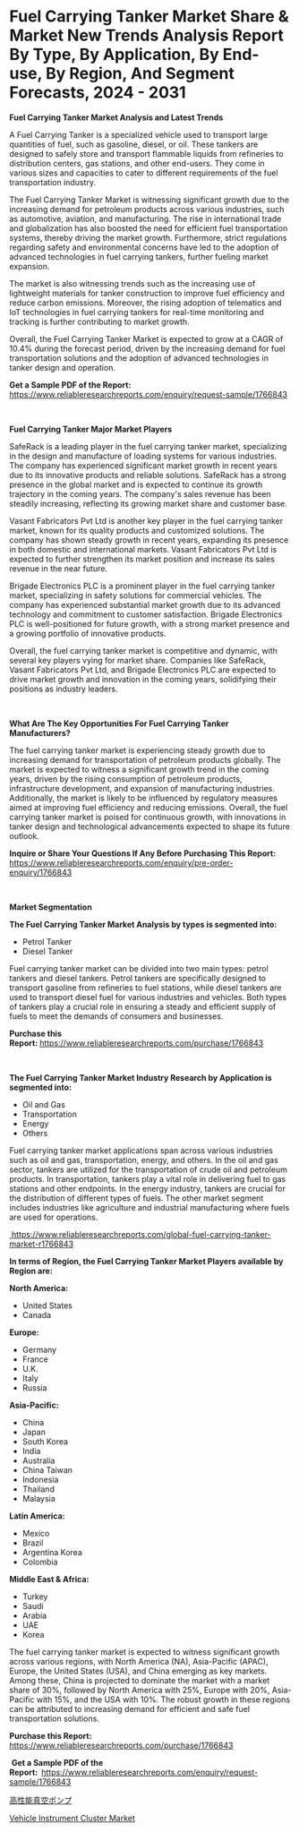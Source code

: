 <p><h1>Fuel Carrying Tanker Market Share & Market New Trends Analysis Report By Type, By Application, By End-use, By Region, And Segment Forecasts, 2024 - 2031</h1></p><p><strong>Fuel Carrying Tanker Market Analysis and Latest Trends</strong></p>
<p><p>A Fuel Carrying Tanker is a specialized vehicle used to transport large quantities of fuel, such as gasoline, diesel, or oil. These tankers are designed to safely store and transport flammable liquids from refineries to distribution centers, gas stations, and other end-users. They come in various sizes and capacities to cater to different requirements of the fuel transportation industry.</p><p>The Fuel Carrying Tanker Market is witnessing significant growth due to the increasing demand for petroleum products across various industries, such as automotive, aviation, and manufacturing. The rise in international trade and globalization has also boosted the need for efficient fuel transportation systems, thereby driving the market growth. Furthermore, strict regulations regarding safety and environmental concerns have led to the adoption of advanced technologies in fuel carrying tankers, further fueling market expansion.</p><p>The market is also witnessing trends such as the increasing use of lightweight materials for tanker construction to improve fuel efficiency and reduce carbon emissions. Moreover, the rising adoption of telematics and IoT technologies in fuel carrying tankers for real-time monitoring and tracking is further contributing to market growth.</p><p>Overall, the Fuel Carrying Tanker Market is expected to grow at a CAGR of 10.4% during the forecast period, driven by the increasing demand for fuel transportation solutions and the adoption of advanced technologies in tanker design and operation.</p></p>
<p><strong>Get a Sample PDF of the Report:&nbsp;</strong> <a href="https://www.reliableresearchreports.com/enquiry/request-sample/1766843">https://www.reliableresearchreports.com/enquiry/request-sample/1766843</a></p>
<p>&nbsp;</p>
<p><strong>Fuel Carrying Tanker Major Market Players</strong></p>
<p><p>SafeRack is a leading player in the fuel carrying tanker market, specializing in the design and manufacture of loading systems for various industries. The company has experienced significant market growth in recent years due to its innovative products and reliable solutions. SafeRack has a strong presence in the global market and is expected to continue its growth trajectory in the coming years. The company's sales revenue has been steadily increasing, reflecting its growing market share and customer base.</p><p>Vasant Fabricators Pvt Ltd is another key player in the fuel carrying tanker market, known for its quality products and customized solutions. The company has shown steady growth in recent years, expanding its presence in both domestic and international markets. Vasant Fabricators Pvt Ltd is expected to further strengthen its market position and increase its sales revenue in the near future.</p><p>Brigade Electronics PLC is a prominent player in the fuel carrying tanker market, specializing in safety solutions for commercial vehicles. The company has experienced substantial market growth due to its advanced technology and commitment to customer satisfaction. Brigade Electronics PLC is well-positioned for future growth, with a strong market presence and a growing portfolio of innovative products.</p><p>Overall, the fuel carrying tanker market is competitive and dynamic, with several key players vying for market share. Companies like SafeRack, Vasant Fabricators Pvt Ltd, and Brigade Electronics PLC are expected to drive market growth and innovation in the coming years, solidifying their positions as industry leaders.</p></p>
<p>&nbsp;</p>
<p><strong>What Are The Key Opportunities For Fuel Carrying Tanker Manufacturers?</strong></p>
<p><p>The fuel carrying tanker market is experiencing steady growth due to increasing demand for transportation of petroleum products globally. The market is expected to witness a significant growth trend in the coming years, driven by the rising consumption of petroleum products, infrastructure development, and expansion of manufacturing industries. Additionally, the market is likely to be influenced by regulatory measures aimed at improving fuel efficiency and reducing emissions. Overall, the fuel carrying tanker market is poised for continuous growth, with innovations in tanker design and technological advancements expected to shape its future outlook.</p></p>
<p><strong>Inquire or Share Your Questions If Any Before Purchasing This Report:</strong> <a href="https://www.reliableresearchreports.com/enquiry/pre-order-enquiry/1766843">https://www.reliableresearchreports.com/enquiry/pre-order-enquiry/1766843</a></p>
<p>&nbsp;</p>
<p><strong>Market Segmentation</strong></p>
<p><strong>The Fuel Carrying Tanker Market Analysis by types is segmented into:</strong></p>
<p><ul><li>Petrol Tanker</li><li>Diesel Tanker</li></ul></p>
<p><p>Fuel carrying tanker market can be divided into two main types: petrol tankers and diesel tankers. Petrol tankers are specifically designed to transport gasoline from refineries to fuel stations, while diesel tankers are used to transport diesel fuel for various industries and vehicles. Both types of tankers play a crucial role in ensuring a steady and efficient supply of fuels to meet the demands of consumers and businesses.</p></p>
<p><strong>Purchase this Report:&nbsp;</strong><a href="https://www.reliableresearchreports.com/purchase/1766843">https://www.reliableresearchreports.com/purchase/1766843</a></p>
<p>&nbsp;</p>
<p><strong>The Fuel Carrying Tanker Market Industry Research by Application is segmented into:</strong></p>
<p><ul><li>Oil and Gas</li><li>Transportation</li><li>Energy</li><li>Others</li></ul></p>
<p><p>Fuel carrying tanker market applications span across various industries such as oil and gas, transportation, energy, and others. In the oil and gas sector, tankers are utilized for the transportation of crude oil and petroleum products. In transportation, tankers play a vital role in delivering fuel to gas stations and other endpoints. In the energy industry, tankers are crucial for the distribution of different types of fuels. The other market segment includes industries like agriculture and industrial manufacturing where fuels are used for operations.</p></p>
<p><a href="https://www.reliableresearchreports.com/global-fuel-carrying-tanker-market-r1766843">&nbsp;https://www.reliableresearchreports.com/global-fuel-carrying-tanker-market-r1766843</a></p>
<p><strong>In terms of Region, the Fuel Carrying Tanker Market Players available by Region are:</strong></p>
<p>
    <p> <strong> North America: </strong>
        <ul>
            <li>United States</li>
            <li>Canada</li>
        </ul>
        </p> 
    <p> <strong> Europe: </strong>
        <ul>
            <li>Germany</li>
            <li>France</li>
            <li>U.K.</li>
            <li>Italy</li>
            <li>Russia</li>
        </ul>
        </p> 
    <p> <strong> Asia-Pacific: </strong>
        <ul>
            <li>China</li>
            <li>Japan</li>
            <li>South Korea</li>
            <li>India</li>
            <li>Australia</li>
            <li>China Taiwan</li>
            <li>Indonesia</li>
            <li>Thailand</li>
            <li>Malaysia</li>
        </ul>
        </p> 
    <p> <strong> Latin America: </strong>
        <ul>
            <li>Mexico</li>
            <li>Brazil</li>
            <li>Argentina Korea</li>
            <li>Colombia</li>
        </ul>
        </p> 
    <p> <strong> Middle East & Africa: </strong>
        <ul>
            <li>Turkey</li>
            <li>Saudi</li>
            <li>Arabia</li>
            <li>UAE</li>
            <li>Korea</li>
        </ul>
    </p>
    </p>
<p><p>The fuel carrying tanker market is expected to witness significant growth across various regions, with North America (NA), Asia-Pacific (APAC), Europe, the United States (USA), and China emerging as key markets. Among these, China is projected to dominate the market with a market share of 30%, followed by North America with 25%, Europe with 20%, Asia-Pacific with 15%, and the USA with 10%. The robust growth in these regions can be attributed to increasing demand for efficient and safe fuel transportation solutions.</p></p>
<p><strong>Purchase this Report: </strong><a href="https://www.reliableresearchreports.com/purchase/1766843">https://www.reliableresearchreports.com/purchase/1766843</a></p>
<p>&nbsp;<strong>Get a Sample PDF of the Report:&nbsp;&nbsp;</strong><a href="https://www.reliableresearchreports.com/enquiry/request-sample/1766843">https://www.reliableresearchreports.com/enquiry/request-sample/1766843</a></p>
<p><strong></strong></p>
<p><p><a href="https://github.com/mreklxf44233/Market-Research-Report-List-2/blob/main/5050737127805.md">高性能真空ポンプ</a></p><p><a href="https://github.com/lbird53714/Market-Research-Report-List-5/blob/main/vehicle-instrument-cluster-market.md">Vehicle Instrument Cluster Market</a></p></p>